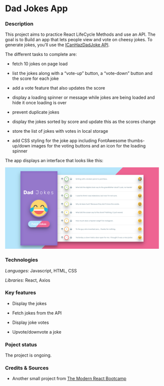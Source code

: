 # Dad Jokes App

### Description

This project aims to practice React LifeCycle Methods and use an API. The goal is to Build an app that lets people view and vote on cheesy jokes. To generate jokes, you’ll use the [ICanHazDadJoke API](https://icanhazdadjoke.com/api).

The different tasks to complete are:

- fetch 10 jokes on page load

- list the jokes along with a “vote-up” button, a “vote-down” button and the score for each joke

- add a vote feature that also updates the score

- display a loading spinner or message while jokes are being loaded and hide it once loading is over

- prevent duplicate jokes

- display the jokes sorted by score and update this as the scores change

- store the list of jokes with votes in local storage

- add CSS styling for the joke app including FontAwesome thumbs-up/down images for the voting buttons and an icon for the loading spinner

The app displays an interface that looks like this:

![dad jokes app](./src/dad_jokes_app.png)

### Technologies

*Languages:* Javascript, HTML, CSS

*Libraries:* React, Axios

### Key features

* Display the jokes

* Fetch jokes from the API

* Display joke votes

* Upvote/downvote a joke

### Poject status

The project is ongoing.

### Credits & Sources

* Another small project from [The Modern React Bootcamp](https://www.udemy.com/course/modern-react-bootcamp)
